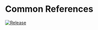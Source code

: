 # Common References
[![Release](https://github.com/Digitalroot-Craftopia/Digitalroot.Craftopia.Common.References/actions/workflows/release.yml/badge.svg)](https://github.com/Digitalroot-Craftopia/Digitalroot.Craftopia.Common.References/actions/workflows/release.yml)
